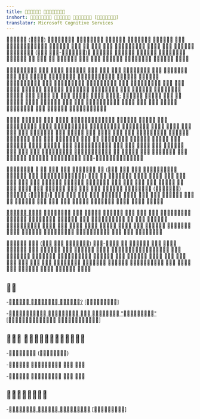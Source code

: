 ```yaml
---
title:  
inshort:    []
translator: Microsoft Cognitive Services
---
```



 ()                  ( -)               

                                        ;                  

                                                            -

       (      )                             ()  ()                     

[ ](://)                                 

  (  ) -                                    


---------

-[ 
    ?](://)
    \[\]

-[   
    ""](://) \[
    \]

 
--------------------

- ()

-   

-   


---------

-[  ](://)
    \[\]


